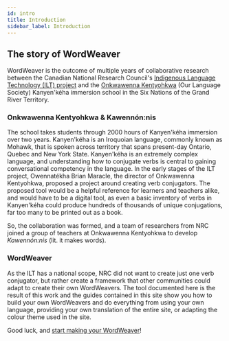 ```yaml
---
id: intro
title: Introduction
sidebar_label: Introduction
---
```


## The story of WordWeaver

WordWeaver is the outcome of multiple years of collaborative research between the Canadian National Research Council's [Indigenous Language Technology (ILT) project](https://nrc.canada.ca/en/node/1378) and the [Onkwawenna Kentyohkwa](http://onwawenna.info) (Our Language Society) Kanyen'kéha immersion school in the Six Nations of the Grand River Territory.


### Onkwawenna Kentyohkwa & Kawennón:nis

The school takes students through 2000 hours of Kanyen'kéha immersion over two years. Kanyen'kéha is an Iroquoian language, commonly known as Mohawk, that is spoken across territory that spans present-day Ontario, Quebec and New York State. Kanyen'kéha is an extremely complex language, and understanding how to conjugate verbs is central to gaining conversational competency in the language. In the early stages of the ILT project, Owennatékha Brian Maracle, the director of Onkwawenna Kentyohkwa, proposed a project around creating verb conjugators. The proposed tool would be a helpful reference for learners and teachers alike, and would have to be a digital tool, as even a basic inventory of verbs in Kanyen'kéha could produce hundreds of thousands of unique conjugations, far too many to be printed out as a book.

So, the collaboration was formed, and a team of researchers from NRC joined a group of teachers at Onkwawenna Kentyohkwa to develop _Kawennón:nis_ (lit. it makes words).

### WordWeaver

As the ILT has a national scope, NRC did not want to create just one verb conjugator, but rather create a framework that other communities could adapt to create their own WordWeavers. The tool documented here is the result of this work and the guides contained in this site show you how to build your own WordWeavers and do everything from using your own language, providing your own translation of the entire site, or adapting the colour theme used in the site.

Good luck, and [start making your WordWeaver](firststeps.md)!